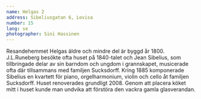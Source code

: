 ```yaml
---
name: Helgas 2
address: Sibeliusgatan 6, Lovisa
number: 15
lang: se
photographer: Sini Hassinen
---
```

Resandehemmet Helgas äldre och mindre del är byggd år 1800. J.L.Runeberg besökte ofta huset på 1840-talet och Jean Sibelius, som tillbringade delar av sin barndom och ungdom i grannskapet, musicerade ofta där tillsammans med familjen Sucksdorff. Kring 1885 komponerade Sibelius en kvartett för piano, orgelharmonium, violin och cello åt familjen Sucksdorff. Huset renoverades grundligt 2008. Genom att placera köket mitt i huset kunde man undvika att förstöra den vackra gamla glasverandan.
